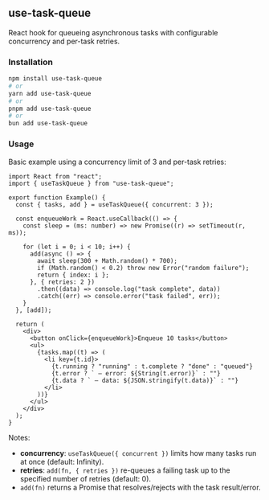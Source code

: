 ## use-task-queue

React hook for queueing asynchronous tasks with configurable concurrency and per-task retries.

### Installation

```bash
npm install use-task-queue
# or
yarn add use-task-queue
# or
pnpm add use-task-queue
# or
bun add use-task-queue
```

### Usage

Basic example using a concurrency limit of 3 and per-task retries:

```tsx
import React from "react";
import { useTaskQueue } from "use-task-queue";

export function Example() {
  const { tasks, add } = useTaskQueue({ concurrent: 3 });

  const enqueueWork = React.useCallback(() => {
    const sleep = (ms: number) => new Promise((r) => setTimeout(r, ms));

    for (let i = 0; i < 10; i++) {
      add(async () => {
        await sleep(300 + Math.random() * 700);
        if (Math.random() < 0.2) throw new Error("random failure");
        return { index: i };
      }, { retries: 2 })
        .then((data) => console.log("task complete", data))
        .catch((err) => console.error("task failed", err));
    }
  }, [add]);

  return (
    <div>
      <button onClick={enqueueWork}>Enqueue 10 tasks</button>
      <ul>
        {tasks.map((t) => (
          <li key={t.id}>
            {t.running ? "running" : t.complete ? "done" : "queued"}
            {t.error ? ` – error: ${String(t.error)}` : ""}
            {t.data ? ` – data: ${JSON.stringify(t.data)}` : ""}
          </li>
        ))}
      </ul>
    </div>
  );
}
```

Notes:
- **concurrency**: `useTaskQueue({ concurrent })` limits how many tasks run at once (default: Infinity).
- **retries**: `add(fn, { retries })` re-queues a failing task up to the specified number of retries (default: 0).
- `add(fn)` returns a Promise that resolves/rejects with the task result/error.
